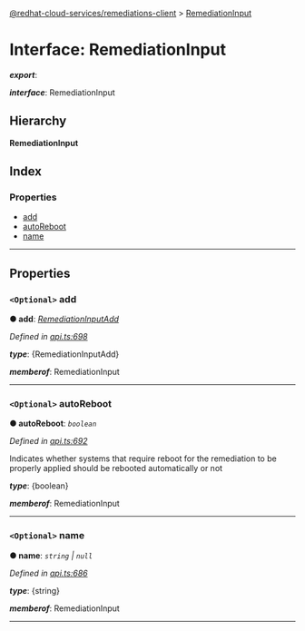 [@redhat-cloud-services/remediations-client](../README.md) > [RemediationInput](../interfaces/remediationinput.md)

# Interface: RemediationInput

*__export__*: 

*__interface__*: RemediationInput

## Hierarchy

**RemediationInput**

## Index

### Properties

* [add](remediationinput.md#add)
* [autoReboot](remediationinput.md#autoreboot)
* [name](remediationinput.md#name)

---

## Properties

<a id="add"></a>

### `<Optional>` add

**● add**: *[RemediationInputAdd](remediationinputadd.md)*

*Defined in [api.ts:698](https://github.com/RedHatInsights/javascript-clients/blob/master/packages/remediations/api.ts#L698)*

*__type__*: {RemediationInputAdd}

*__memberof__*: RemediationInput

___
<a id="autoreboot"></a>

### `<Optional>` autoReboot

**● autoReboot**: *`boolean`*

*Defined in [api.ts:692](https://github.com/RedHatInsights/javascript-clients/blob/master/packages/remediations/api.ts#L692)*

Indicates whether systems that require reboot for the remediation to be properly applied should be rebooted automatically or not

*__type__*: {boolean}

*__memberof__*: RemediationInput

___
<a id="name"></a>

### `<Optional>` name

**● name**: *`string` \| `null`*

*Defined in [api.ts:686](https://github.com/RedHatInsights/javascript-clients/blob/master/packages/remediations/api.ts#L686)*

*__type__*: {string}

*__memberof__*: RemediationInput

___

